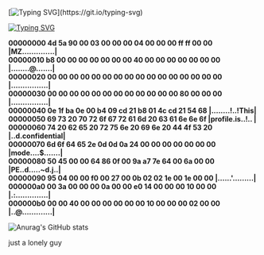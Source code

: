 [![Typing SVG](https://readme-typing-svg.demolab.com/?font=Fira+Code&pause=1000&color=00FF00&width=435&lines=Hello%20Friend!%20I%20am%20just%20a%20ghost...)](https://git.io/typing-svg)

[![Typing SVG](https://readme-typing-svg.demolab.com/?font=Fira+Code&pause=1000&color=FF0000&width=435&lines=k4sp4r0v@h3ll:~$%20hd%20-v%20mylife%20|%20less)](https://git.io/typing-svg)

**00000000  4d 5a 90 00 03 00 00 00  04 00 00 00 ff ff 00 00  |MZ..............|<br>
00000010  b8 00 00 00 00 00 00 00  40 00 00 00 00 00 00 00  |........@.......|<br>
00000020  00 00 00 00 00 00 00 00  00 00 00 00 00 00 00 00  |................|<br>
00000030  00 00 00 00 00 00 00 00  00 00 00 00 80 00 00 00  |................|<br>
00000040  0e 1f ba 0e 00 b4 09 cd  21 b8 01 4c cd 21 54 68  |........!..!This|<br>
00000050  69 73 20 70 72 6f 67 72  61 6d 20 63 61 6e 6e 6f  |profile.is..!.. |<br>
00000060  74 20 62 65 20 72 75 6e  20 69 6e 20 44 4f 53 20  |..d.confidential|<br>
00000070  6d 6f 64 65 2e 0d 0d 0a  24 00 00 00 00 00 00 00  |mode....$.......|<br>
00000080  50 45 00 00 64 86 0f 00  9a a7 7e 64 00 6a 00 00  |PE..d.....~d.j..|<br>
00000090  95 04 00 00 f0 00 27 00  0b 02 02 1e 00 1e 00 00  |......'.........|<br>
000000a0  00 3a 00 00 00 0a 00 00  e0 14 00 00 00 10 00 00  |.:..............|<br>
000000b0  00 00 40 00 00 00 00 00  00 10 00 00 00 02 00 00  |..@.............|<br>**

![Anurag's GitHub stats](https://github-readme-stats.vercel.app/api?username=kasp4rov&show_icons=true&theme=tokyonight)

just a lonely guy
